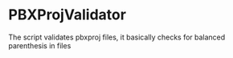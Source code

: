 # PBXProjValidator

The script validates pbxproj files, it basically checks for balanced parenthesis in files